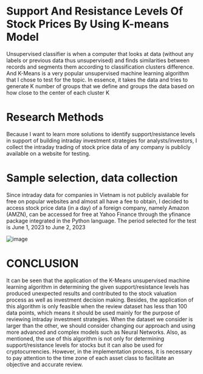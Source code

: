 #  Support And Resistance Levels Of Stock Prices By Using K-means Model
Unsupervised classifier is when a computer that looks at data (without any labels or 
previous data thus unsupervised) and finds similarities between records and segments 
them according to classification clusters difference. And K-Means is a very popular 
unsupervised machine learning algorithm that I chose to test for the topic. In essence, 
it takes the data and tries to generate K number of groups that we define and groups 
the data based on how close to the center of each cluster K

# Research Methods
Because I want to learn more solutions to identify support/resistance levels in support 
of building intraday investment strategies for analysts/investors, I collect the intraday 
trading of stock price data of any company is publicly available on a website for 
testing.

# Sample selection, data collection
Since intraday data for companies in Vietnam is not publicly available for free on 
popular websites and almost all have a fee to obtain, I decided to access stock price 
data (in a day) of a foreign company, namely Amazon (AMZN), can be accessed for 
free at Yahoo Finance through the yfinance package integrated in the Python 
language. The period selected for the test is June 1, 2023 to June 2, 2023

![image](https://github.com/royal317/-Support-And-Resistance-Levels-Of-Stock-Prices-By-Using-K-means-Model/assets/152999544/6017b620-46ed-49f4-80bd-27e23d6232b2)

#  CONCLUSION
It can be seen that the application of the K-Means unsupervised machine learning 
algorithm in determining the given support/resistance levels has produced unexpected 
results and contributed to the stock valuation process as well as investment decision 
making. Besides, the application of this algorithm is only feasible when the review 
dataset has less than 100 data points, which means it should be used mainly for the 
purpose of reviewing intraday investment strategies. When the dataset we consider is
larger than the other, we should consider changing our approach and using more 
advanced and complex models such as Neural Networks.
Also, as mentioned, the use of this algorithm is not only for determining 
support/resistance levels for stocks but it can also be used for cryptocurrencies. 
However, in the implementation process, it is necessary to pay attention to the time 
zone of each asset class to facilitate an objective and accurate review.
